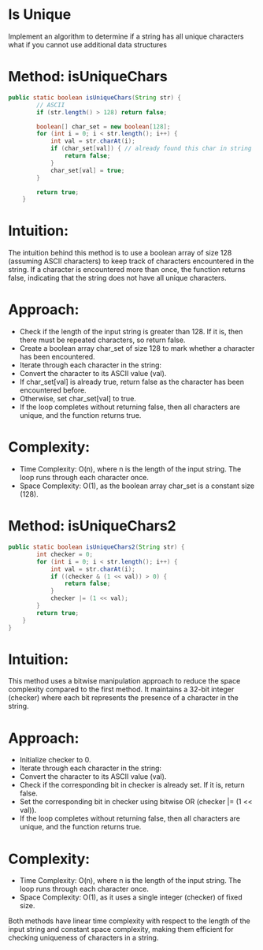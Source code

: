 # Is Unique

Implement an algorithm to determine if a string has all unique characters
what if you cannot use additional data structures

# Method: isUniqueChars

```java
public static boolean isUniqueChars(String str) {
        // ASCII
        if (str.length() > 128) return false;

        boolean[] char_set = new boolean[128];
        for (int i = 0; i < str.length(); i++) {
            int val = str.charAt(i);
            if (char_set[val]) { // already found this char in string
                return false;
            }
            char_set[val] = true;
        }

        return true;
    }
```

# Intuition:
The intuition behind this method is to use a boolean array of size 128 (assuming ASCII characters) to keep track of characters encountered in the string. If a character is encountered more than once, the function returns false, indicating that the string does not have all unique characters.

# Approach:
- Check if the length of the input string is greater than 128. If it is, then there must be repeated characters, so return false.
- Create a boolean array char_set of size 128 to mark whether a character has been encountered.
- Iterate through each character in the string:
- Convert the character to its ASCII value (val).
- If char_set[val] is already true, return false as the character has been encountered before.
- Otherwise, set char_set[val] to true.
- If the loop completes without returning false, then all characters are unique, and the function returns true.

# Complexity:
- Time Complexity: O(n), where n is the length of the input string. The loop runs through each character once.
- Space Complexity: O(1), as the boolean array char_set is a constant size (128).

# Method: isUniqueChars2

```java
public static boolean isUniqueChars2(String str) {
        int checker = 0;
        for (int i = 0; i < str.length(); i++) {
            int val = str.charAt(i);
            if ((checker & (1 << val)) > 0) {
                return false;
            }
            checker |= (1 << val);
        }
        return true;
    }
}
```

# Intuition:
This method uses a bitwise manipulation approach to reduce the space complexity compared to the first method. It maintains a 32-bit integer (checker) where each bit represents the presence of a character in the string.

# Approach:
- Initialize checker to 0.
- Iterate through each character in the string:
- Convert the character to its ASCII value (val).
- Check if the corresponding bit in checker is already set. If it is, return false.
- Set the corresponding bit in checker using bitwise OR (checker |= (1 << val)).
- If the loop completes without returning false, then all characters are unique, and the function returns true.
# Complexity:
- Time Complexity: O(n), where n is the length of the input string. The loop runs through each character once.
- Space Complexity: O(1), as it uses a single integer (checker) of fixed size.


Both methods have linear time complexity with respect to the length of the input string and constant space complexity, making them efficient for checking uniqueness of characters in a string.